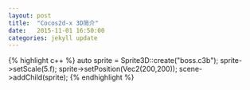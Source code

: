 ```yaml
---
layout: post
title:  "Cocos2d-x 3D简介"
date:   2015-11-01 16:50:00
categories: jekyll update
---
```

{% highlight c++ %}
auto sprite = Sprite3D::create("boss.c3b");
sprite->setScale(5.f);
sprite->setPosition(Vec2(200,200));
scene->addChild(sprite);
{% endhighlight %}